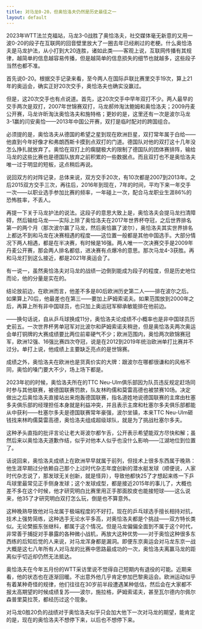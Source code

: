 ```yaml
---
title: 对马龙0-20，但奥恰洛夫仍然是历史最佳之一
layout: default
---
```


2023年WTT法兰克福站，马龙3-0战胜了奥恰洛夫，社交媒体毫无新意的又用一波0-20的段子在互联网的回音壁里放大了一圈去年已经刷过的老梗。什么奥恰洛夫是马龙护法，从小打到大20连胜，诸如此类——客观上说，互联网传播有其规律，越简单的信息越容易传播，但是越简单的信息损失的细节也就越多，这些段子当然也都不准。

首先说0-20。根据交手记录来看，至今两人在国际乒联比赛里交手19次，算上21年的奥运会，确实正好20次交手，奥恰洛夫也确实没赢过。

但是，这20次交手也有点说道。首先，这20次交手中早年双打不少。两人最早的交手两次是双打，2007年世锦赛双打，马龙郝帅淘汰鲍姆和奥恰洛夫；2009丹麦公开赛，马龙许昕淘汰奥恰洛夫和施特格；更妙的是，这里还有一次是波尔马龙3-1赢的闫安奥恰——2013年中国公开赛，双打是临时配对的跨国组合。

必须提的是，奥恰洛夫从德国的希望之星到现在欧洲巨星，双打常年属于白给——他直到今年好像才和弗朗西斯卡摸到点双打的门道。德国队对他的双打这十几年没怎么挣扎就放弃了。奥恰在双打上的瘸腿极大的限制了德国队的团体赛排阵，输给马龙的这些比赛也是德国队放弃之前积累的一些数据点。而且双打也不是奥恰洛夫唯一过于明显的短板，这点稍后再说。

说回双方的对阵记录，总体来说，双方交手20次，有10次都是2007到2013年。之后2015双方交手三次，再往后，2016年到现在，7年的时间，平均下来一年交手一次——以职业选手参加比赛的频率，一年碰上一次，配合马龙职业生涯86%的恐怖胜率，不丢人。

再提一下关于马龙护法的说法。这段子的意思大致上是，奥恰洛夫会提马龙扫清障碍，然后输给马龙——实际上除了奥恰洛夫在2017年世界杯夺冠，之后世界排名第一的两个月（那次波尔赢了马龙，然后奥恰赢了波尔），奥恰洛夫其实世界排名上都达不到和马龙在决赛相遇的程度——这位置一般都是其他中国选手。大部分情况下两人相遇，都是在半决赛，有时候是16强。两人唯一一次决赛交手是2009年丹麦公开赛，那会两人排名都低，进决赛有点爆冷的意思。那次马龙4-3获胜。再和马龙打到这么接近，都是2021年奥运会了。

有一说一，虽然奥恰洛夫对马龙的战绩一边倒到能成为段子的程度，但是历史地位而论，他的分量是实在的。

结论放前边，在欧洲而言，他差不多是80后欧洲历史第二人——排在波尔之后。如果算上70后，他最差也在第三——要加上萨姆索诺夫。如果范围放到2000年之后，再算上所有非中国球员，也只加上奥运冠军柳承敏能排在他前边。

——换句话说，自从乒乓球换成11分，奥恰洛夫论成绩不小概率也是非中国球员历史前五。一次世界杯男单冠军对比波尔和萨姆索诺夫稍逊，但是奥恰洛夫两次奥运会单打铜牌的大赛成绩要比两位前辈硬气不少；欧洲范围内，奥恰两次欧锦赛冠军，欧洲12强、16强比赛四次夺冠，说是在2012到2019年统治欧洲单打比赛并不过分。单打上说，他成绩上主要缺乏亮点的是世锦赛。

成绩之外，奥恰洛夫在欧洲也是货真价实的大牌：跟波尔在哪都很谦和的风格不同，奥恰的嗓门要大不少，场上场下都是。

2023年初的时候，奥恰洛夫所在的TTC Neu-Ulm俱乐部因为队员违反规定赶场同时参与其他联赛，被德国联赛罚款，队友林昀儒和莫雷高德也被禁赛10场。决定做出之后奥恰洛夫直接站出来炮轰德国联赛，指名道姓地说德国联赛的主席由杜塞多夫俱乐部的经理担任本身就是利益冲突，并且表示主席和杜塞尔多夫俱乐部都能从中获利——杜塞尔多夫是德国联赛常年豪强，波尔坐镇，本来TTC Neu-Ulm砸钱找来林昀儒莫雷高德，奥恰洛夫组成超级球队，就是为了挑战杜塞尔多夫。

这种矛头直指的批评言论让老大哥波尔都乍舌，公开表示希望能双方尽快和解；虽然后来以奥恰洛夫道歉作结，似乎对他本人似乎也没什么影响——江湖地位到位置了。

话说回来，奥恰洛夫成绩上在欧洲早早就属于前列，但技术上很多东西属于晚熟：他生涯早期过分依赖自己那个上过时代杂志年度创新的潜水艇发球（顺便说，人家时代杂志说了，那发球无关创新，就是怪异），导致他都快25了才想起来练一下乒乓球里最常见正手侧身发球；这个发球成型，都是接近2015年的事儿了，大概也差不多在这个时候，他才研究明白比赛里用正手那面胶皮也能接短球——这么说来，他35了才研究明白双打怎么玩，倒是也不算意外。

这种晚熟导致他对马龙属于极端程度的不好打。现在的乒乓球选手擅长相持对抗，技术上强势简练，这种选手无论水平多高，对奥恰洛夫都是个挑战——双方特长类似。无论樊振东张继科，都属于这个情况。但是马龙偏偏全面到不属于这个时代，非常善于捕捉对手暴露的各种微小战机，再放大这种优势——对于奥恰这种很多东西练的后知后觉的人来说，对马龙浑身都是漏洞。即便东京奥运会对马龙东京一战大概是这七八年所有人对马龙的比赛中思路最成功的一次，奥恰洛夫离赢马龙的距离似乎切近却仍然无法抵达。

奥恰洛夫在今年五月份的WTT采访里说不觉得自己短期内有退役的可能。近期来看，他的状态也在逐渐回暖。不出意外他几乎肯定参加巴黎奥运会。欧洲运动似乎有着某种奇怪的规律，他们往往在30岁前半段遭遇某种低估，然后会在大家都不报太高期望的时候成绩复苏——波尔，施拉格，萨姆索诺夫，甚至瓦尔德内尔佩尔森普里莫拉茨，都经历过这个现象。

对马龙0胜20负的战绩对于奥恰洛夫似乎只会加大他下一次对马龙的期望，能肯定的是，现在的奥恰洛夫不想停下来，以后也不想停下来。